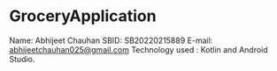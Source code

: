 # GroceryApplication
Name: Abhijeet Chauhan
SBID: SB20220215889
E-mail: abhijeetchauhan025@gmail.com
Technology used : Kotlin and Android Studio.


